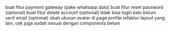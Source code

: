 buat fitur payment gateway (pake whatsapp dulu)
buat fitur reset password (optional)
buat fitur delete account (optional)
tidak bisa login kalo belum verif email (optional)
ubah ukuran avatar di page profile
refaktor layout yang lain, cek juga sudah sesuai dengan components belum
